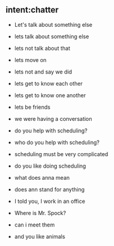 
## intent:chatter
- Let's talk about something else
- lets talk about something else
- lets not talk about that
- lets move on
- lets not and say we did
- lets get to know each other
- lets get to know one another
- lets be friends
- we were having a conversation

- do you help with scheduling?
- who do you help with scheduling?
- scheduling must be very complicated
- do you like doing scheduling

- what does anna mean
- does ann stand for anything

- I told you, I work in an office
- Where is Mr. Spock?
- can i meet them
- and you like animals
